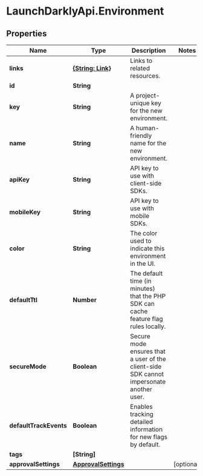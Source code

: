 # LaunchDarklyApi.Environment

## Properties

Name | Type | Description | Notes
------------ | ------------- | ------------- | -------------
**links** | [**{String: Link}**](Link.md) | Links to related resources. | 
**id** | **String** |  | 
**key** | **String** | A project-unique key for the new environment. | 
**name** | **String** | A human-friendly name for the new environment. | 
**apiKey** | **String** | API key to use with client-side SDKs. | 
**mobileKey** | **String** | API key to use with mobile SDKs. | 
**color** | **String** | The color used to indicate this environment in the UI. | 
**defaultTtl** | **Number** | The default time (in minutes) that the PHP SDK can cache feature flag rules locally. | 
**secureMode** | **Boolean** | Secure mode ensures that a user of the client-side SDK cannot impersonate another user. | 
**defaultTrackEvents** | **Boolean** | Enables tracking detailed information for new flags by default. | 
**tags** | **[String]** |  | 
**approvalSettings** | [**ApprovalSettings**](ApprovalSettings.md) |  | [optional] 


